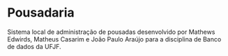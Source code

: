 # Pousadaria
Sistema local de administração de pousadas desenvolvido por Mathews Edwirds, Matheus Casarim e João Paulo Araújo para a disciplina de Banco de dados da UFJF.
<!-- e Nícolas Estanislau -->
